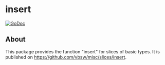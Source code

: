# insert

[![GoDoc](https://godoc.org/github.com/vbsw/misc/slices/insert?status.svg)](https://godoc.org/github.com/vbsw/misc/slices/insert)

## About
This package provides the function "insert" for slices of basic types. It is published on <https://github.com/vbsw/misc/slices/insert>.
